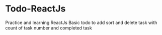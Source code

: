 # Todo-ReactJs
Practice and learning ReactJs
Basic todo to add sort and delete task with count of task number and completed task
